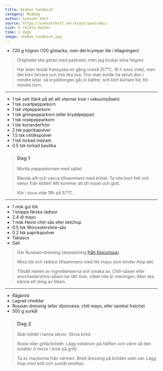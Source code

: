 ```yaml
---
title: Reuben Sandwich
category: Middag
author: Svenskt kött
source: https://svensktkott.se/recept/pastrami/
size: 6 rejäla mackor
time: 1 dygn
image: reuben_sandwich.jpg
---
```


- 720 g högrev (120 g/macka, men det krymper lite i tillagningen)

> Originalet ska göras med pastrami, men jag brukar köra högrev.
>
> Har även testat fransyska en gång också (57°C, 16 h sous vide), men det blev torrare och inte lika bra. Tror man borde ha skruit den i mindre bitar, så kryddningen går in bättre, och kört kortare tid, för mindre torrt.

---

- 1 tsk salt (tänk på att allt stannar kvar i vakuumpåsen)
- 1 tsk svartpepparkorn
- 1 tsk vitpepparkorn
- 1 tsk grönpepparkorn (eller kryddpeppar)
- 1 tsk rosépepparkorn
- 1 tsk korianderfrön
- 2 tsk paprikapulver
- 1.5 tsk vitlökspulver
- 1 tsk torkad mejram
- 0.5 tsk torkad basilika

> ### Dag 1
> Mortla pepparkornen med saltet.
> 
> Blanda allt och vacca tillsammans med köttet. Ta inte bort fett och senor från köttet! Allt kommer att bli mjukt och gott.
> 
> Kör i sous vide 18h på 57°C.

---

- 1 msk gul lök
- 1 knippe färska rädisor
- 2.4 dl mayo
- 1 msk Heinz chili-sås eller ketchup
- 0.5 tsk Worcestershire-sås 
- 0.2 tsk paprikapulver
- Tabasco
- Salt

> Gör Russian-dressing (anpassning [från Epicurious](https://www.epicurious.com/recipes/food/views/russian-dressing-51182860)).
>
> Mixa lök och rädisor tillsammans med lite mayo som binder ihop det.
>
> Tillsätt resten av ingredienserna och smaka av. Chili-såsen eller worchestershire-såsen tar lätt över, vilket inte är meningen. Man ska känna ett sting av löken.

---

- Rågbröd
- Lagrad cheddar
- Russian dressing (eller dijonnaise, chili mayo, eller sambal fraîche)
- 500 g surkål

> ### Dag 2
> Skär köttet i tunna skivor. Skiva bröd.
> 
> Rosta eller grilla brödet. Lägg ostskivor på hälften och värm så den smälter (i micro i brist på grill).
> 
> Ta av mackorna från värmen. Bred dressing på bröden utan ost. Lägg ihop med kött och surkål emellan.
